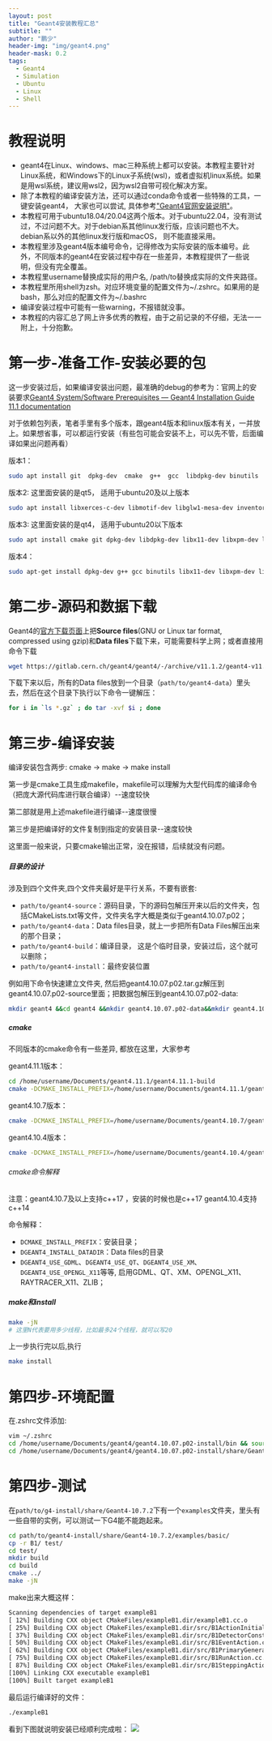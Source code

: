 ```yaml
---
layout: post
title: "Geant4安装教程汇总"
subtitle: ""
author: "鹏少"
header-img: "img/geant4.png"
header-mask: 0.2
tags:
  - Geant4
  - Simulation
  - Ubuntu
  - Linux
  - Shell
---
```


# 教程说明
- geant4在Linux、windows、mac三种系统上都可以安装。本教程主要针对Linux系统，和Windows下的Linux子系统(wsl)，或者虚拟机linux系统。如果是用wsl系统，建议用wsl2，因为wsl2自带可视化解决方案。
- 除了本教程的编译安装方法，还可以通过conda命令或者一些特殊的工具，一键安装geant4， 大家也可以尝试, 具体参考["Geant4官网安装说明"](https://geant4-userdoc.web.cern.ch/UsersGuides/InstallationGuide/html/index.html)。
- 本教程可用于ubuntu18.04/20.04这两个版本。对于ubuntu22.04，没有测试过，不过问题不大。对于debian系其他linux发行版，应该问题也不大。debian系以外的其他linux发行版和macOS， 则不能直接采用。
- 本教程里涉及geant4版本编号命令，记得修改为实际安装的版本编号。此外，不同版本的geant4在安装过程中存在一些差异，本教程提供了一些说明，但没有完全覆盖。
- 本教程里username替换成实际的用户名, /path/to替换成实际的文件夹路径。
- 本教程里所用shell为zsh。对应环境变量的配置文件为~/.zshrc。如果用的是bash，那么对应的配置文件为~/.bashrc
- 编译安装过程中可能有一些warning，不报错就没事。
- 本教程的内容汇总了网上许多优秀的教程，由于之前记录的不仔细，无法一一附上，十分抱歉。


# 第一步-准备工作-安装必要的包 
这一步安装过后，如果编译安装出问题，最准确的debug的参考为：官网上的安装要求[Geant4 System/Software Prerequisites — Geant4 Installation Guide 11.1 documentation](https://geant4-userdoc.web.cern.ch/UsersGuides/InstallationGuide/html/gettingstarted.html)

对于依赖包列表，笔者手里有多个版本，跟geant4版本和linux版本有关，一并放上。如果想省事，可以都运行安装（有些包可能会安装不上，可以先不管，后面编译如果出问题再看）

版本1：
```bash
sudo apt install git  dpkg-dev  cmake  g++  gcc  libdpkg-dev binutils  libx11-dev  libxpm-dev  libxft-dev  libxext-dev  libxmu-dev  libpng-dev libjpeg-dev gfortran  libssl-dev  libpcre3-dev  libglew-dev  libftgl-dev  libmysqlclient-dev  libfftw3-dev  libcfitsio-dev  graphviz-dev  libavahi-compat-libdnssd-dev libldap2-dev  python-dev  libxml2-dev  libkrb5-dev libgsl-dev 
```

版本2: 这里面安装的是qt5， 适用于ubuntu20及以上版本
```bash
sudo apt install libxerces-c-dev libmotif-dev libglw1-mesa-dev inventor-dev opticalraytracer libpythia8-dev pythia8-doc-html pythia8-doc-worksheet pythia8-examples emacs colordiff lftp dkms build-essential libzlcore-dev libxmu-dev fastjet-doc fastjet-examples libfastjet-fortran-dev libfastjetplugins-dev libfastjettools-dev libfastjet-fortran0 libfastjetplugins0 libfastjettools0 vim vim-doc vim-scripts  qt5-default qtcreator 
```

版本3: 这里面安装的是qt4， 适用于ubuntu20以下版本
```bash
sudo apt install cmake git dpkg-dev libdpkg-dev libx11-dev libxpm-dev libxft-dev libxext-dev libjpeg-dev python-dev gfortran libssl-dev libpcre3-dev libglu1-mesa-dev libglew-dev libftgl-dev libmysqlclient-dev libfftw3-dev libcfitsio-dev:i386 libcfitsio-dev libgraphviz-dev libavahi-compat-libdnssd-dev libdap-dev libxml2-dev libgsl0-dev libqt4-dev libpnglite-dev libafterimage-dev libgmp-dev libpq-dev libsqlite3-dev libiodbc2-dev libdpm-dev libavahi-core-dev
```

版本4：
```bash
sudo apt-get install dpkg-dev g++ gcc binutils libx11-dev libxpm-dev libxft-dev libxext-dev python libssl-dev gfortran libpcre3-dev xlibmesa-glu-dev libglew1.5-dev libftgl-dev libmysqlclient-dev libfftw3-dev libcfitsio-dev graphviz-dev libavahi-compat-libdnssd-dev libldap2-dev python-dev libxml2-dev libkrb5-dev libgsl0-dev libxerces-c-dev
```

# 第二步-源码和数据下载
Geant4的[官方下载页面](https://geant4.web.cern.ch/support/download)上把**Source files**(GNU or Linux tar format, compressed using gzip)和**Data files**下载下来，可能需要科学上网；或者直接用命令下载
```bash
wget https://gitlab.cern.ch/geant4/geant4/-/archive/v11.1.2/geant4-v11.1.2.tar.gz
```

下载下来以后，所有的Data files放到一个目录（`path/to/geant4-data`）里头去，然后在这个目录下执行以下命令一键解压：
```bash
for i in `ls *.gz` ; do tar -xvf $i ; done
```

# 第三步-编译安装
编译安装包含两步: cmake -> make -> make install

第一步是cmake工具生成makefile，makefile可以理解为大型代码库的编译命令（把庞大源代码库进行联合编译）--速度较快

第二部就是用上述makefile进行编译--速度很慢

第三步是把编译好的文件复制到指定的安装目录--速度较快

这里面一般来说，只要cmake输出正常，没在报错，后续就没有问题。

##### 目录的设计
涉及到四个文件夹,四个文件夹最好是平行关系，不要有嵌套:
- `path/to/geant4-source`：源码目录，下的源码包解压开来以后的文件夹，包括CMakeLists.txt等文件，文件夹名字大概是类似于geant4.10.07.p02；
- `path/to/geant4-data`：Data files目录，就上一步把所有Data Files解压出来的那个目录；
- `path/to/geant4-build`：编译目录， 这是个临时目录，安装过后，这个就可以删除；
- `path/to/geant4-install`：最终安装位置

例如用下命令快速建立文件夹, 然后把geant4.10.07.p02.tar.gz解压到geant4.10.07.p02-source里面；把数据包解压到geant4.10.07.p02-data: 

```bash
mkdir geant4 &&cd geant4 &&mkdir geant4.10.07.p02-data&&mkdir geant4.10.07.p02-source&&mkdir geant4.10.07.p02-install&&mkdir geant4.10.07.p02-build
```

##### cmake
不同版本的cmake命令有一些差异, 都放在这里，大家参考

geant4.11.1版本： 

```bash
cd /home/username/Documents/geant4.11.1/geant4.11.1-build
cmake -DCMAKE_INSTALL_PREFIX=/home/username/Documents/geant4.11.1/geant4-v11.1.0-install -DGEANT4_INSTALL_DATADIR=/home/username/Documents/geant4.11.1/geant4-v11.1.0-data -DGEANT4_USE_GDML=ON -DGEANT4_USE_QT=ON -DGEANT4_USE_XM=ON -DGEANT4_USE_OPENGL_X11=ON -DGEANT4_USE_RAYTRACER_X11=ON -DGEANT4_USE_SYSTEM_ZLIB=ON -DGEANT4_USE_INVENTOR=OFF -DGEANT4_BUILD_CXXSTD=17 -DGEANT4_BUILD_MULTITHREADED=ON /home/username/Documents/geant4.11.1/geant4-v11.1.0-source
```

geant4.10.7版本： 
```bash
cmake -DCMAKE_INSTALL_PREFIX=/home/username/Documents/geant4.10.7/geant4.10.07.p02-install -DGEANT4_INSTALL_DATADIR=/home/username/Documents/geant4.10.7/geant4.10.07.p02-data -DGEANT4_USE_GDML=ON -DGEANT4_USE_QT=ON -DGEANT4_USE_XM=ON -DGEANT4_USE_OPENGL_X11=ON -DGEANT4_USE_RAYTRACER_X11=ON -DGEANT4_USE_SYSTEM_ZLIB=ON -DGEANT4_USE_INVENTOR=OFF -DGEANT4_BUILD_CXXSTD=17 /home/username/Documents/geant4.10.7/geant4.10.07.p02-source
```

geant4.10.4版本： 
```bash
cmake -DCMAKE_INSTALL_PREFIX=/home/username/Documents/geant4.10.4/geant4-v10.4.2-install -DGEANT4_INSTALL_DATADIR=/home/username/Documents/geant4.10.4/geant4-v10.4.2-data -DGEANT4_USE_GDML=ON -DGEANT4_USE_QT=ON -DGEANT4_USE_XM=ON -DGEANT4_USE_OPENGL_X11=ON -DGEANT4_USE_RAYTRACER_X11=ON -DGEANT4_USE_SYSTEM_ZLIB=ON -DGEANT4_USE_INVENTOR=OFF -DGEANT4_BUILD_CXXSTD=14 /home/username/Documents/geant4.10.4/geant4-v10.4.2-source
```

###### cmake命令解释
注意：geant4.10.7及以上支持c++17 ，安装的时候也是c++17 geant4.10.4支持c++14

命令解释：
- `DCMAKE_INSTALL_PREFIX`：安装目录；
- `DGEANT4_INSTALL_DATADIR`：Data files的目录
- `DGEANT4_USE_GDML`、`DGEANT4_USE_QT`、`DGEANT4_USE_XM`、`DGEANT4_USE_OPENGL_X11`等等, 启用GDML、QT、XM、OPENGL_X11、RAYTRACER_X11、ZLIB；
    
##### make和install
```bash
make -jN
# 这里N代表要用多少线程，比如最多24个线程，就可以写20
```

上一步执行完以后,执行
```bash
make install
```

# 第四步-环境配置
在.zshrc文件添加: 
```bash
vim ~/.zshrc 
cd /home/username/Documents/geant4/geant4.10.07.p02-install/bin && source geant4.sh &&cd -
cd /home/username/Documents/geant4/geant4.10.07.p02-install/share/Geant4-10.7.2/geant4make && source geant4make.sh && cd -
```

# 第四步-测试
在`path/to/g4-install/share/Geant4-10.7.2`下有一个`examples`文件夹，里头有一些自带的实例，可以测试一下G4能不能跑起来。
```bash
cd path/to/geant4-install/share/Geant4-10.7.2/examples/basic/
cp -r B1/ test/
cd test/
mkdir build
cd build
cmake ../
make -jN
```

make出来大概这样：
```txt
Scanning dependencies of target exampleB1
[ 12%] Building CXX object CMakeFiles/exampleB1.dir/exampleB1.cc.o
[ 25%] Building CXX object CMakeFiles/exampleB1.dir/src/B1ActionInitialization.cc.o
[ 37%] Building CXX object CMakeFiles/exampleB1.dir/src/B1DetectorConstruction.cc.o
[ 50%] Building CXX object CMakeFiles/exampleB1.dir/src/B1EventAction.cc.o
[ 62%] Building CXX object CMakeFiles/exampleB1.dir/src/B1PrimaryGeneratorAction.cc.o
[ 75%] Building CXX object CMakeFiles/exampleB1.dir/src/B1RunAction.cc.o
[ 87%] Building CXX object CMakeFiles/exampleB1.dir/src/B1SteppingAction.cc.o
[100%] Linking CXX executable exampleB1
[100%] Built target exampleB1
```

最后运行编译好的文件：
```bash
./exampleB1
```
看到下图就说明安装已经顺利完成啦：
![](/img/inPosts/image-20200720214700103.png)